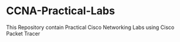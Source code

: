 # CCNA-Practical-Labs
This Repository contain Practical Cisco Networking Labs using Cisco Packet Tracer 

